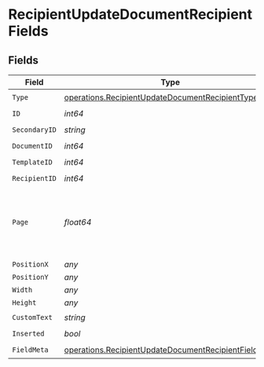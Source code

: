 # RecipientUpdateDocumentRecipientFields


## Fields

| Field                                                                                                                        | Type                                                                                                                         | Required                                                                                                                     | Description                                                                                                                  |
| ---------------------------------------------------------------------------------------------------------------------------- | ---------------------------------------------------------------------------------------------------------------------------- | ---------------------------------------------------------------------------------------------------------------------------- | ---------------------------------------------------------------------------------------------------------------------------- |
| `Type`                                                                                                                       | [operations.RecipientUpdateDocumentRecipientType](../../models/operations/recipientupdatedocumentrecipienttype.md)           | :heavy_check_mark:                                                                                                           | N/A                                                                                                                          |
| `ID`                                                                                                                         | *int64*                                                                                                                      | :heavy_check_mark:                                                                                                           | N/A                                                                                                                          |
| `SecondaryID`                                                                                                                | *string*                                                                                                                     | :heavy_check_mark:                                                                                                           | N/A                                                                                                                          |
| `DocumentID`                                                                                                                 | *int64*                                                                                                                      | :heavy_check_mark:                                                                                                           | N/A                                                                                                                          |
| `TemplateID`                                                                                                                 | *int64*                                                                                                                      | :heavy_check_mark:                                                                                                           | N/A                                                                                                                          |
| `RecipientID`                                                                                                                | *int64*                                                                                                                      | :heavy_check_mark:                                                                                                           | N/A                                                                                                                          |
| `Page`                                                                                                                       | *float64*                                                                                                                    | :heavy_check_mark:                                                                                                           | The page number of the field on the document. Starts from 1.                                                                 |
| `PositionX`                                                                                                                  | *any*                                                                                                                        | :heavy_minus_sign:                                                                                                           | N/A                                                                                                                          |
| `PositionY`                                                                                                                  | *any*                                                                                                                        | :heavy_minus_sign:                                                                                                           | N/A                                                                                                                          |
| `Width`                                                                                                                      | *any*                                                                                                                        | :heavy_minus_sign:                                                                                                           | N/A                                                                                                                          |
| `Height`                                                                                                                     | *any*                                                                                                                        | :heavy_minus_sign:                                                                                                           | N/A                                                                                                                          |
| `CustomText`                                                                                                                 | *string*                                                                                                                     | :heavy_check_mark:                                                                                                           | N/A                                                                                                                          |
| `Inserted`                                                                                                                   | *bool*                                                                                                                       | :heavy_check_mark:                                                                                                           | N/A                                                                                                                          |
| `FieldMeta`                                                                                                                  | [operations.RecipientUpdateDocumentRecipientFieldMeta](../../models/operations/recipientupdatedocumentrecipientfieldmeta.md) | :heavy_check_mark:                                                                                                           | N/A                                                                                                                          |
